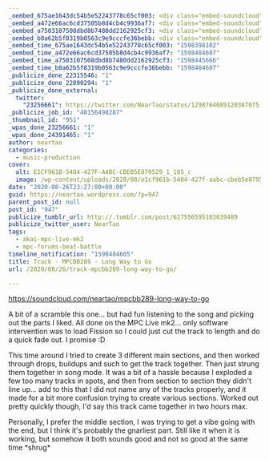 ```yaml
---
_oembed_675ae1643dc54b5e52243778c65cf003: <div class="embed-soundcloud"><iframe title="MPCBB289 - Long Way To Go by NearTao" width="750" height="400" scrolling="no" frameborder="no" src="https://w.soundcloud.com/player/?visual=true&url=https%3A%2F%2Fapi.soundcloud.com%2Ftracks%2F882069766&show_artwork=true&maxwidth=750&maxheight=1000&dnt=1"></iframe></div>
_oembed_a472e66ac6cd37505b8d4cb4c9936af7: <div class="embed-soundcloud"><iframe title="MPCBB289 - Long Way To Go by NearTao" width="420" height="400" scrolling="no" frameborder="no" src="https://w.soundcloud.com/player/?visual=true&url=https%3A%2F%2Fapi.soundcloud.com%2Ftracks%2F882069766&show_artwork=true&maxwidth=420&maxheight=630&dnt=1"></iframe></div>
_oembed_a7503107508dbd8b7480dd2162925cf3: <div class="embed-soundcloud"><iframe title="MPCBB289 - Long Way To Go by NearTao" width="500" height="400" scrolling="no" frameborder="no" src="https://w.soundcloud.com/player/?visual=true&url=https%3A%2F%2Fapi.soundcloud.com%2Ftracks%2F882069766&show_artwork=true&maxwidth=500&maxheight=750&dnt=1"></iframe></div>
_oembed_b0a62b5f8319b0563c9e9cccfe36bebb: <div class="embed-soundcloud"><iframe title="MPCBB289 - Long Way To Go by NearTao" width="580" height="400" scrolling="no" frameborder="no" src="https://w.soundcloud.com/player/?visual=true&url=https%3A%2F%2Fapi.soundcloud.com%2Ftracks%2F882069766&show_artwork=true&maxwidth=580&maxheight=870&dnt=1"></iframe></div>
_oembed_time_675ae1643dc54b5e52243778c65cf003: "1598398102"
_oembed_time_a472e66ac6cd37505b8d4cb4c9936af7: "1598484607"
_oembed_time_a7503107508dbd8b7480dd2162925cf3: "1598445666"
_oembed_time_b0a62b5f8319b0563c9e9cccfe36bebb: "1598484607"
_publicize_done_22315546: "1"
_publicize_done_22890294: "1"
_publicize_done_external:
  twitter:
    "23256661": https://twitter.com/NearTao/status/1298764689120387075
_publicize_job_id: "48156498287"
_thumbnail_id: "951"
_wpas_done_23256661: "1"
_wpas_done_24391465: "1"
author: neartao
categories:
  - music-production
cover:
  alt: E1CF961B-5404-427F-AABC-CBEB5E879529_1_105_c
  image: /wp-content/uploads/2020/08/e1cf961b-5404-427f-aabc-cbeb5e879529_1_105_c-e1598398339303.jpeg
date: "2020-08-26T23:27:00+00:00"
guid: https://neartao.wordpress.com/?p=947
parent_post_id: null
post_id: "947"
publicize_tumblr_url: http://.tumblr.com/post/627556595103039489
publicize_twitter_user: NearTao
tags:
  - akai-mpc-live-mk2
  - mpc-forums-beat-battle
timeline_notification: "1598484605"
title: Track - MPCBB289 - Long Way to Go
url: /2020/08/26/track-mpcbb289-long-way-to-go/

---
```

https://soundcloud.com/neartao/mpcbb289-long-way-to-go

A bit of a scramble this one... but had fun listening to the song and picking out the parts I liked. All done on the MPC Live mk2... only software intervention was to load Fission so I could just cut the track to length and do a quick fade out. I promise :D

This time around I tried to create 3 different main sections, and then worked through drops, buildups and such to get the track together. Then just strung them together in song mode. It was a bit of a hassle because I exploded a few too many tracks in spots, and then from section to section they didn't line up... add to this that I did not name any of the tracks properly, and it made for a bit more confusion trying to create various sections. Worked out pretty quickly though, I'd say this track came together in two hours max.

Personally, I prefer the middle section, I was trying to get a vibe going with the end, but I think it's probably the gnarliest part. Still like it when it is working, but somehow it both sounds good and not so good at the same time \*shrug\*
